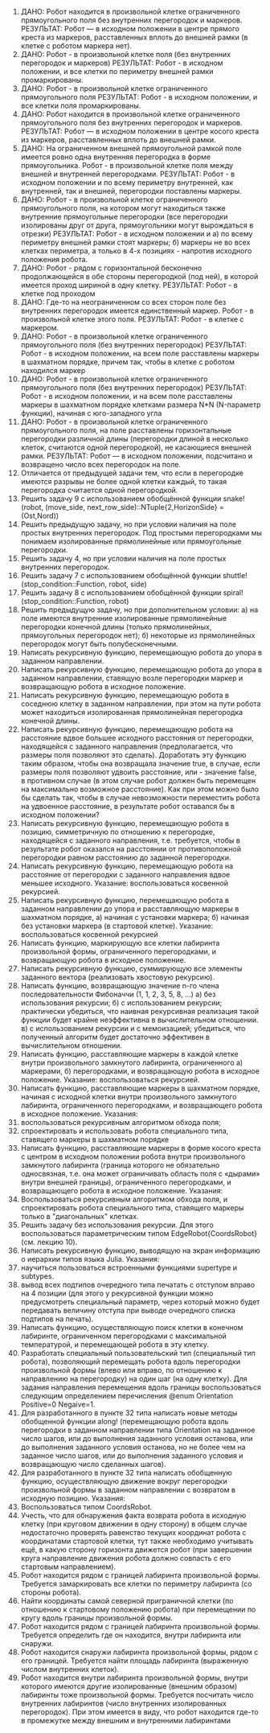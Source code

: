 1. ДАНО: Робот находится в произвольной клетке ограниченного
прямоугольного поля без внутренних перегородок и маркеров.
РЕЗУЛЬТАТ: Робот — в исходном положении в центре прямого креста из
маркеров, расставленных вплоть до внешней рамки (в клетке с роботом маркера
нет).
2. ДАНО: Робот - в произвольной клетке поля (без внутренних перегородок
и маркеров)
РЕЗУЛЬТАТ: Робот - в исходном положении, и все клетки по периметру
внешней рамки промаркированы.
3. ДАНО: Робот - в произвольной клетке ограниченного прямоугольного
поля
РЕЗУЛЬТАТ: Робот - в исходном положении, и все клетки поля
промаркированы.
4. ДАНО: Робот находится в произвольной клетке ограниченного
прямоугольного поля без внутренних перегородок и маркеров.
РЕЗУЛЬТАТ: Робот — в исходном положении в центре косого креста из
маркеров, расставленных вплоть до внешней рамки.
5. ДАНО: На ограниченном внешней прямоугольной рамкой поле имеется
ровно одна внутренняя перегородка в форме прямоугольника. Робот - в
произвольной клетке поля между внешней и внутренней перегородками.
РЕЗУЛЬТАТ: Робот - в исходном положении и по всему периметру
внутренней, как внутренней, так и внешней, перегородки поставлены маркеры.
6. ДАНО: Робот - в произвольной клетке ограниченного прямоугольного
поля, на котором могут находиться также внутренние прямоугольные
перегородки (все перегородки изолированы друг от друга, прямоугольники
могут вырождаться в отрезки)
РЕЗУЛЬТАТ: Робот - в исходном положении и
a) по всему периметру внешней рамки стоят маркеры;
б) маркеры не во всех клетках периметра, а только в 4-х позициях -
напротив исходного положения робота.
7. ДАНО: Робот - рядом с горизонтальной бесконечно продолжающейся в
обе стороны перегородкой (под ней), в которой имеется проход шириной в одну
клетку.
РЕЗУЛЬТАТ: Робот - в клетке под проходом
8. ДАНО: Где-то на неограниченном со всех сторон поле без внутренних
перегородок имеется единственный маркер. Робот - в произвольной клетке этого
поля.
РЕЗУЛЬТАТ: Робот - в клетке с маркером.
9. ДАНО: Робот - в произвольной клетке ограниченного прямоугольного
поля (без внутренних перегородок)
РЕЗУЛЬТАТ: Робот - в исходном положении, на всем поле расставлены
маркеры в шахматном порядке, причем так, чтобы в клетке с роботом находился
маркер
10. ДАНО: Робот - в произвольной клетке ограниченного прямоугольного
поля (без внутренних перегородок)
РЕЗУЛЬТАТ: Робот - в исходном положении, и на всем поле расставлены
маркеры в шахматном порядке клетками размера N*N (N-параметр функции),
начиная с юго-западного угла
11. ДАНО: Робот - в произвольной клетке ограниченного прямоугольного
поля, на поле расставлены горизонтальные перегородки различной длины
(перегородки длиной в несколько клеток, считаются одной перегородкой), не
касающиеся внешней рамки.
РЕЗУЛЬТАТ: Робот — в исходном положении, подсчитано и возвращено
число всех перегородок на поле.
12. Отличается от предыдущей задачи тем, что если в перегородке имеются
разрывы не более одной клетки каждый, то такая перегородка считается одной
перегородкой.
13. Решить задачу 9 с использованием обобщённой функции
snake!(robot,
(move_side, next_row_side)::NTuple{2,HorizonSide} =
(Ost,Nord))
14. Решить предыдущую задачу, но при условии наличия на поле простых
внутренних перегородок.
Под простыми перегородками мы понимаем изолированные
прямолинейные или прямоугольные перегородки.
15. Решить задачу 4, но при условии наличия на поле простых внутренних
перегородок.
16. Решить задачу 7 с использованием обобщённой функции
shuttle!(stop_condition::Function, robot, side)
17. Решить задачу 8 с использованием обобщённой функции
spiral!(stop_condition::Function, robot)
18. Решить предыдущую задачу, но при дополнительном условии:
а) на поле имеются внутренние изолированные прямолинейные
перегородки конечной длины (только прямолинейных, прямоугольных
перегородок нет);
б) некоторые из прямолинейных перегородок могут быть
полубесконечными.
19. Написать рекурсивную функцию, перемещающую робота до упора в
заданном направлении.
20. Написать рекурсивную функцию, перемещающую робота до упора в
заданном направлении, ставящую возле перегородки маркер и возвращающую
робота в исходное положение.
21. Написать рекурсивную функцию, перемещающую робота в соседнюю
клетку в заданном направлении, при этом на пути робота может находиться
изолированная прямолинейная перегородка конечной длины.
22. Написать рекурсивную функцию, перемещающую робота на расстояние
вдвое большее исходного расстояния от перегородки, находящейся с заданного
направления (предполагается, что размеры поля позволяют это сделать).
Доработать эту функцию таким образом, чтобы она возвращала значение
true, в случае, если размеры поля позволяют удвоить расстояние, или - значение
false, в противном случае (в этом случае робот должен быть перемещен на
максимально возможное расстояние).
Как при этом можно было бы сделать так, чтобы в случае невозможности
переместить робота на удвоенное расстояние, в результате робот оставался бы в
исходном положении?
23. Написать рекурсивную функцию, перемещающую робота в позицию,
симметричную по отношению к перегородке, находящейся с заданного
направления, т.е. требуется, чтобы в результате робот оказался на расстоянии от
противоположной перегородки равном расстоянию до заданной перегородки.
24. Написать рекурсивную функцию, перемещающую робота на расстояние
от перегородки с заданного направления вдвое меньшее исходного.
Указание: воспользоваться косвенной рекурсией.
25. Написать рекурсивную функцию, перемещающую робота в заданном
направлении до упора и расставляющую маркеры в шахматном порядке,
a) начиная с установки маркера;
б) начиная без установки маркера (в стартовой клетке).
Указание: воспользоваться косвенной рекурсией
26. Написать функцию, маркирующую все клетки лабиринта произвольной
формы, ограниченного перегородками, и возвращающую робота в исходное
положение.
27. Написать рекурсивную функцию, суммирующую все элементы
заданного вектора (реализовать хвостовую рекурсию).
28. Написать функцию, возвращающую значение n-го члена
последовательности Фибоначчи (1, 1, 2, 3, 5, 8, ...)
а) без использования рекурсии;
б) с использованием рекурсии;
практически убедиться, что наивная рекурсивная реализация такой функции
будет крайне неэффективна в вычислительном отношении.
в) с использованием рекурсии и с мемоизацией;
убедиться, что полученный алгоритм будет достаточно эффективен в
вычислительном отношении.
29. Написать функцию, расставляющие маркеры в каждой клетке внутри
произвольного замкнутого лабиринта, ограниченного
а) маркерами,
б) перегородками,
и возвращающую робота в исходное положение.
Указание: воспользоваться рекурсией.
30. Написать функцию, расставляющие маркеры в шахматном порядке,
начиная с исходной клетки внутри произвольного замкнутого лабиринта,
ограниченного перегородками, и возвращающего робота в исходное положение.
Указания:
1. воспользоваться рекурсивным алгоритмом обхода поля;
2. спроектировать и использовать робота специального типа, ставящего
маркеры в шахматном порядке
31. Написать функцию, расставляющие маркеры в форме косого креста с
центром в исходном положении робота внутри произвольного замкнутого
лабиринта (граница которого не обязательно односвязная, т.е. она может
ограничивать область поля с «дырами» внутри внешней границы),
ограниченного перегородками, и возвращающего робота в исходное положение.
Указания:
1. Воспользоваться рекурсивным алгоритмом обхода поля, и спроектировать
робота специального типа, ставящего маркеры только в "диагональных"
клетках.
2. Решить задачу без использования рекурсии. Для этого воспользоваться
параметрическим типом EdgeRobot{CoordsRobot} (см. лекцию 10).
32. Написать рекурсивную функцию, выводящую на экран информацию о
иерархии типов языка Julia.
Указания:
1. научиться пользоваться встроенными функциями supertype и
subtypes.
2. вывод всех подтипов очередного типа печатать с отступом вправо на 4
позиции (для этого у рекурсивной функции можно предусмотреть специальный
параметр, через который можно будет передавать величину отступа при выводе
очередного списка подтипов на печать).
33. Написать функцию, осуществляющую поиск клетки в конечном
лабиринте, ограниченном перегородками с максимальной температурой, и
перемещающей робота в эту клетку.
34. Разработать специальный пользовательский тип (специальный тип
робота), позволяющий перемещать робота вдоль перегородки произвольной
формы (влево или вправо, по отношению к направлению на перегородку) на один
шаг (на одну клетку). Для задания направления перемещения вдоль границы
воспользоваться следующим определением перечисления
@enum Оrientation Positive=0 Negaive=1.
35. Для разработанного в пункте 32 типа написать новые методы
обобщенной функции along! (перемещающую робота вдоль перегородки в
заданном направлении типа Оrientation на заданное число шагов, или до
выполнения заданного условия останова, или до выполнения заданного условия
останова, но не более чем на заданное число шагов, или до выполнения заданного
условия и возвращающую число сделанных шагов).
36. Для разработанного в пункте 32 типа написать обобщенную функцию,
осуществляющую движение вокруг перегородки произвольной формы в
заданном направлении с возвратом в исходную позицию.
Указания:
1. Воспользоваться типом CoordsRobot.
2. Учесть, что для обнаружения факта возврата робота в исходную
клетку (при круговом движении в одну сторону) в общем случае недостаточно
проверять равенство текущих координат робота с координатами стартовой
клетки, тут также необходимо учитывать ещё, в какую сторону горизонта
движется робот (при завершении круга направление движения робота должно
совпасть с его стартовым направлением).
37. Робот находится рядом с границей лабиринта произвольной формы.
Требуется замаркировать все клетки по периметру лабиринта (со стороны
робота).
38. Найти координаты самой северной приграничной клетки (по отношению
к стартовому положению робота) при перемещении по кругу вдоль границы
произвольной формы.
39. Робот находится рядом с границей лабиринта произвольной формы.
Требуется определить где он находится, внутри лабиринта или снаружи.
40. Робот находится снаружи лабиринта произвольной формы, рядом с его
границей. Требуется найти площадь лабиринта (выраженную числом
внутренних клеток).
41. Робот находится внутри лабиринта произвольной формы, внутри
которого имеются другие изолированные (внешним образом) лабиринты тоже
произвольной формы. Требуется посчитать число внутренних лабиринтов (число
внутренних изолированных перегородок). При этом имеется в виду, что робот
находится где-то в промежутке между внешним и внутренними лабиринтами

